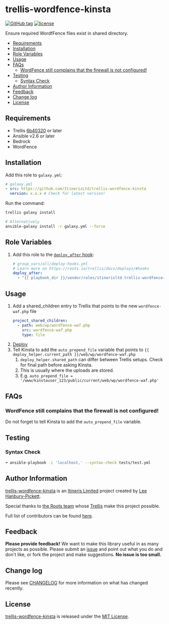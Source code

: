 # trellis-wordfence-kinsta

[![GitHub tag](https://img.shields.io/github/tag/ItinerisLtd/trellis-wordfence-kinsta.svg)](https://github.com/ItinerisLtd/trellis-wordfence-kinsta/tags)
[![license](https://img.shields.io/github/license/ItinerisLtd/trellis-wordfence-kinsta.svg)](https://github.com/ItinerisLtd/trellis-wordfence-kinsta/blob/master/LICENSE)

Ensure required WordfFence files exist in shared directory.

<!-- START doctoc generated TOC please keep comment here to allow auto update -->
<!-- DON'T EDIT THIS SECTION, INSTEAD RE-RUN doctoc TO UPDATE -->

- [Requirements](#requirements)
- [Installation](#installation)
- [Role Variables](#role-variables)
- [Usage](#usage)
- [FAQs](#faqs)
  - [WordFence still complains that the firewall is not configured!](#wordfence-still-complains-that-the-firewall-is-not-configured)
- [Testing](#testing)
  - [Syntax Check](#syntax-check)
- [Author Information](#author-information)
- [Feedback](#feedback)
- [Change log](#change-log)
- [License](#license)

<!-- END doctoc generated TOC please keep comment here to allow auto update -->

## Requirements

- Trellis [6b40320](https://github.com/roots/trellis/commit/7cdfbde363b8f8b1947fbd4ea28ba31af2067f6d) or later
- Ansible v2.6 or later
- Bedrock
- WordFence

## Installation

Add this role to `galaxy.yml`:
```yaml
# galaxy.yml
- src: https://github.com/ItinerisLtd/trellis-wordfence-kinsta
  version: x.x.x # Check for latest version!
```

Run the command:
```bash
trellis galaxy install

# Alternatively
ansible-galaxy install -r galaxy.yml --force
```

## Role Variables

1. Add this role to the [`deploy_after` hook](https://roots.io/trellis/docs/deploys/#hooks):
    ```yaml
    # group_vars/all/deploy-hooks.yml
    # Learn more on https://roots.io/trellis/docs/deploys/#hooks
    deploy_after:
      - "{{ playbook_dir }}/vendor/roles/itinerisltd.trellis-wordfence-kinsta/tasks/main.yml"
    ```

## Usage

1. Add a shared_children entry to Trellis that points to the new `wordfence-waf.php` file
    ```yaml
    project_shared_children:
      - path: web/wp/wordfence-waf.php
        src: wordfence-waf.php
        type: file
    ```
2. [Deploy](https://roots.io/trellis/docs/deploys/#example)
3. Tell Kinsta to add the `auto_prepend_file` variable that points to `{{ deploy_helper.current_path }}/web/wp/wordfence-waf.php`
    1. `deploy_helper.shared_path` can differ between Trellis setups. Check for final path before asking Kinsta.
    2. This is usually where the uploads are stored.
    3. E.g. `auto_prepend_file = '/www/kinstauser_123/public/current/web/wp/wordfence-waf.php'`

## FAQs

### WordFence still complains that the firewall is not configured!

Do not forget to tell Kinsta to add the `auto_prepend_file` variable.

## Testing

### Syntax Check

```bash
➜ ansible-playbook -i 'localhost,' --syntax-check tests/test.yml
```

## Author Information

[trellis-wordfence-kinsta](https://github.com/ItinerisLtd/trellis-wordfence-kinsta) is an [Itineris Limited](https://www.itineris.co.uk/) project created by [Lee Hanbury-Pickett](https://github.com/codepuncher).

Special thanks to [the Roots team](https://roots.io/about/) whose [Trellis](https://github.com/roots/trellis) make this project possible.

Full list of contributors can be found [here](https://github.com/ItinerisLtd/trellis-wordfence-kinsta/graphs/contributors).

## Feedback

**Please provide feedback!** We want to make this library useful in as many projects as possible.
Please submit an [issue](https://github.com/ItinerisLtd/trellis-wordfence-kinsta/issues/new) and point out what you do and don't like, or fork the project and make suggestions.
**No issue is too small.**

## Change log

Please see [CHANGELOG](./CHANGELOG.md) for more information on what has changed recently.

## License

[trellis-wordfence-kinsta](https://github.com/ItinerisLtd/trellis-wordfence-kinsta) is released under the [MIT License](https://opensource.org/licenses/MIT).
